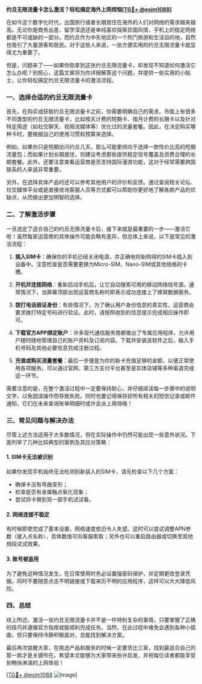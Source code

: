 **约旦无限流量卡怎么激活？轻松搞定海外上网烦恼[[TG💪+ @esim1088](https://t.me/s/esim1088)]**

在如今这个数字化时代，出国旅行或者长期居住在海外的人们对网络的需求越来越高。无论你是商务出差、留学深造还是单纯喜欢探索异国风情，手机上的稳定网络都是不可或缺的一部分。而约旦作为中东地区的一个热门旅游和生活目的地，自然也吸引了大量游客和居民。对于这些人来说，一张方便实用的约旦无限流量卡就显得尤为重要了。

但是，问题来了——如果你刚拿到这张约旦无限流量卡，却发现不知道如何激活它怎么办呢？别担心，这篇文章将为你详细解答这个问题，并提供一些实用的小贴士，让你轻松搞定约旦无限流量卡的激活流程。

### 一、选择合适的约旦无限流量卡

首先，在购买或获取约旦无限流量卡之前，你需要明确自己的需求。市面上有很多不同类型的约旦无限流量卡，比如按天计费的短期卡、按月计费的长期卡以及针对特定用途（如社交聊天、视频流媒体等）优化过的流量套餐。因此，在决定购买哪种卡时，要根据自己的使用习惯和预算来选择。

例如，如果你只是短期访问约旦几天，那么可能更倾向于选择一款性价比高的短期流量包；而如果计划长期居住，则建议考虑那些提供稳定信号覆盖且资费合理的长期套餐。此外，还要注意查看运营商是否支持国际漫游功能，这对于经常需要跨国联系的人来说非常重要。

另外，在选择具体产品时还可以参考其他用户的评价和反馈。通过查阅相关论坛、社交媒体平台或是直接咨询客服人员等方式都可以帮助你更好地了解各款产品的优缺点，从而做出更加明智的选择。

### 二、了解激活步骤

一旦选定了适合自己的约旦无限流量卡后，接下来就是最重要的一步——激活它啦！虽然每家运营商的具体操作可能会略有差异，但总体上来说，以下是常见的激活流程：

1. **插入SIM卡**：确保你的手机已经关闭电源，并正确地将新购得的SIM卡插入到设备中。注意检查是否需要更换为Micro-SIM、Nano-SIM或其他规格的卡槽。

2. **开机并连接网络**：重新启动手机后，让它自动搜索可用的移动网络信号源。通常情况下，当屏幕顶部出现运营商名称时即表示成功连接上了蜂窝数据服务。

3. **拨打电话验证身份**：有些情况下，为了确认用户身份信息的真实性，运营商会要求拨打特定号码进行验证。此时，请按照收到的信息提示完成相应操作即可。

4. **下载官方APP绑定账户**：许多现代通信服务商都推出了专属应用程序，允许用户随时随地管理自己的账户资料及订阅内容。下载并安装该软件之后，输入手机号码及其他必要信息完成注册过程。

5. **充值或购买流量套餐**：最后一步便是为你的新卡充值足够的金额，以便正常使用各项服务。可以通过官网、第三方支付平台甚至是实体店铺等多种渠道完成这一环节。

需要注意的是，在整个激活过程中一定要保持耐心，并仔细阅读每一步骤中的说明文字，以免因误操作而导致失败。同时也要记得保存好所有相关的短信记录或邮件通知，它们在未来查询账单明细时或许会派上用场哦！

### 三、常见问题与解决办法

尽管上述方法适用于大多数情况，但在实际操作中仍然可能出现一些意外状况。下面列举了几种比较典型的案例及其应对策略：

#### 1. SIM卡无法被识别
如果你发现手机始终无法检测到新装入的SIM卡，请先检查以下几个方面：
- 确保卡没有弯曲变形；
- 检查是否有金属触点氧化现象；
- 尝试将卡换到另一部手机试试看。

#### 2. 网络连接不稳定
有时候即使完成了基本设置，网络速度依旧令人失望。这时可以尝试调整APN参数（接入点名称），具体数值可向客服索取；另外也可以重启路由器或切换至其他频段试试效果。

#### 3. 账号被盗用
为了避免这种情况发生，在日常使用时务必设置强密码保护，并定期更改登录凭据。同时不要随意点击不明链接或下载来历不明的应用程序，这样可以大大降低风险。

### 四、总结

综上所述，激活一张约旦无限流量卡并不是一件特别复杂的事情，只要掌握了正确的技巧并遵循官方指南就能顺利完成任务。当然，在此过程中难免会遇到各种小插曲，但只要保持冷静积极面对，总能找到解决方案。

最后再次提醒大家，在挑选产品和服务的时候一定要货比三家，找到最适合自己的那一款才是关键所在。希望本文能够为大家带来些许启发，并祝每位读者都能享受到畅快淋漓的上网体验！

[[TG💪+ @esim1088](https://t.me/s/esim1088) ![Image](https://i.postimg.cc/4NQfJmqS/Snipaste-2025-05-13-00-14-12.png)]